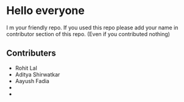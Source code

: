 # Hello everyone

I m your friendly repo. If you used this repo please add your name in contributor section of this repo.
(Even if you contributed nothing)

## Contributers
- Rohit Lal
- Aditya Shirwatkar
- Aayush Fadia
-
- 
